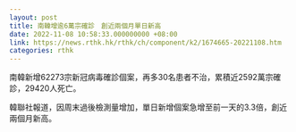 ```yaml
---
layout: post
title: 南韓增逾6萬宗確診　創近兩個月單日新高
date: 2022-11-08 10:58:33.000000000 +08:00
link: https://news.rthk.hk/rthk/ch/component/k2/1674665-20221108.htm
categories: rthk
---
```


南韓新增62273宗新冠病毒確診個案，再多30名患者不治，累積近2592萬宗確診，29420人死亡。

韓聯社報道，因周末過後檢測量增加，單日新增個案急增至前一天的3.3倍，創近兩個月新高。
